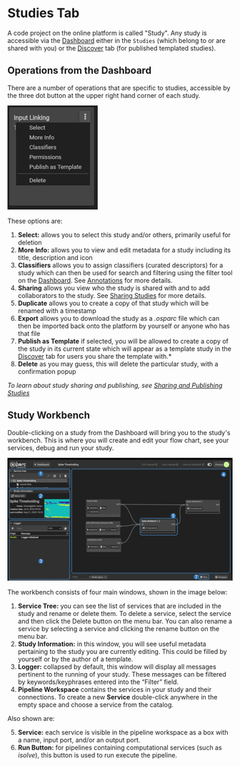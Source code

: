 # Studies Tab

A code project on the online platform is called "Study". Any study is accessible via the [Dashboard](docs/platform_introduction/core_elements/dashboard.md) either in the ```Studies``` (which belong to or are shared with you) or the [Discover](docs/platform_introduction/core_elements/Discover.md) tab (for published templated studies).

## Operations from the Dashboard

There are a number of operations that are specific to studies, accessible by the three dot button at the upper right hand corner of each study.

![studyoptions](https://github.com/ITISFoundation/osparc-manual-z43/blob/master/docs/_media/studyoptions.png?raw=true)

These options are:
1. **Select:** allows you to select this study and/or others, primarily useful for deletion
2. **More Info:** allows you to view and edit metadata for a study including its title, description and icon
3. **Classifiers** allows you to assign classifiers (curated descriptors) for a study which can then be used for search and filtering using the filter tool on the [Dashboard](docs/platform_introduction/core_elements/dashboard.md). See [Annotations](/docs/platform_introduction/annotations.md) for more details. 
4. **Sharing** allows you view who the study is shared with and to add collaborators to the study. See [Sharing Studies](/docs/study_setup/sharestudy.md) for more details.
5. **Duplicate** allows you to create a copy of that study which will be renamed with a timestamp
6. **Export** allows you to download the study as a *.osparc* file which can then be imported back onto the platform by yourself or anyone who has that file
5. **Publish as Template** if selected, you will be allowed to create a copy of the study in its current state which will appear as a template study in the [Discover](docs/platform_introduction/core_elements/Discover.md) tab for users you share the template with.* 
6. **Delete** as you may guess, this will delete the particular study, with a confirmation popup

*To learn about study sharing and publishing, see [Sharing and Publishing Studies](/docs/study_setup/sharestudy.md)*

## Study Workbench

Double-clicking on a study from the Dashboard will bring you to the study's workbench. This is where you will create and edit your flow chart, see your services, debug and run your study.

![studieops](https://github.com/ITISFoundation/osparc-manual-z43/blob/master/docs/_media/workbench.png?raw=true)

The workbench consists of four main windows, shown in the image below:
1. **Service Tree:** you can see the list of services that are included in the study and rename or delete them. To delete a service, select the service and then click the Delete button on the menu bar. You can also rename a service by selecting a service and clicking the rename button on the menu bar.
2. **Study Information:** in this window, you will see useful metadata pertaining to the study you are currently editing. This could be filled by yourself or by the author of a template.
3. **Logger:** collapsed by default, this window will display all messages pertinent to the running of your study. These messages can be filtered by keywords/keyphrases entered into the “Filter” field.
4. **Pipeline Workspace** contains the services in your study and their connections. To create a new **Service** double-click anywhere in the empty space and choose a service from the catalog.

Also shown are:

5. **Service:** each service is visible in the pipeline workspace as a box with a name, input port, and/or an output port.
6. **Run Button:** for pipelines containing computational services (such as *isolve*), this button is used to run execute the pipeline.

